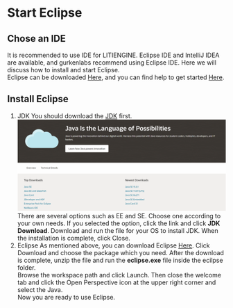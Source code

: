 # Start Eclipse

## Chose an IDE

It is recommended to use IDE for LITIENGINE. Eclipse IDE and IntelliJ IDEA are available, and gurkenlabs recommend using Eclipse IDE. Here we will discuss how to install and start Eclipse.  
Eclipse can be downloaded [Here](https://www.eclipse.org/ide/), and you can find help to get started [Here](https://www.eclipse.org/getting_started/).

## Install Eclipse

1. JDK
You should download the [JDK](https://www.oracle.com/java/technologies/) first. 
![jdk_download](./img/jdk_download.png)
There are several options such as EE and SE. Choose one according to your own needs. If you selected the option, click the link and click **JDK Download**. Download and run the file for your OS to install JDK. When the installation is complete, click Close.  
2. Eclipse
As mentioned above, you can download Eclipse [Here](https://www.eclipse.org/ide/). Click Download and choose the package which you need. After the download is complete, unzip the file and run the **eclipse.exe** file inside the ecilpse folder.  
Browse the workspace path and click Launch. Then close the welcome tab and click the Open Perspective icon at the upper right corner and select the Java.  
Now you are ready to use Eclipse.
